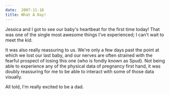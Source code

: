 ```yaml
---
date:  2007-11-16
title: What A Day!
---
```

Jessica and I got to see our baby's heartbeat for the first time today!  That was one of the single most awesome things I've experienced; I can't wait to meet the kid.

It was also really reassuring to us.  We're only a few days past the point at which we lost our last baby, and our nerves are often strained with the fearful prospect of losing this one (who is fondly known as Spud).  Not being able to experience any of the physical data of pregnancy first hand, it was doubly reassuring for me to be able to interact with some of those data visually.

All told, I'm really excited to be a dad.
